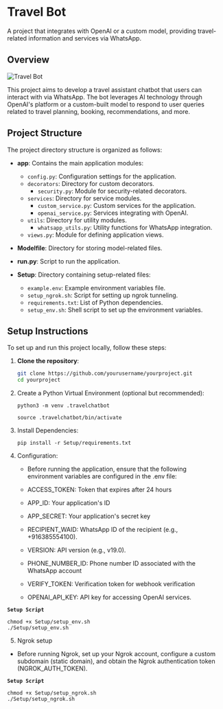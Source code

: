 # Travel Bot

A project that integrates with OpenAI or a custom model, providing travel-related information and services via WhatsApp.

## Overview

![Travel Bot](path_to_your_image.png)

This project aims to develop a travel assistant chatbot that users can interact with via WhatsApp. The bot leverages AI technology through OpenAI's platform or a custom-built model to respond to user queries related to travel planning, booking, recommendations, and more.

## Project Structure

The project directory structure is organized as follows:


- **app**: Contains the main application modules:
  - `config.py`: Configuration settings for the application.
  - `decorators`: Directory for custom decorators.
    - `security.py`: Module for security-related decorators.
  - `services`: Directory for service modules.
    - `custom_service.py`: Custom services for the application.
    - `openai_service.py`: Services integrating with OpenAI.
  - `utils`: Directory for utility modules.
    - `whatsapp_utils.py`: Utility functions for WhatsApp integration.
  - `views.py`: Module for defining application views.

- **Modelfile**: Directory for storing model-related files.

- **run.py**: Script to run the application.

- **Setup**: Directory containing setup-related files:
  - `example.env`: Example environment variables file.
  - `setup_ngrok.sh`: Script for setting up ngrok tunneling.
  - `requirements.txt`: List of Python dependencies.
  - `setup_env.sh`: Shell script to set up the environment variables.

## Setup Instructions

To set up and run this project locally, follow these steps:

1. **Clone the repository**:
   ```bash
   git clone https://github.com/yourusername/yourproject.git
   cd yourproject
   ```
2. Create a Python Virtual Environment (optional but recommended):
   ```
   python3 -m venv .travelchatbot
   
   source .travelchatbot/bin/activate
   ```
3. Install Dependencies:
   ```
   pip install -r Setup/requirements.txt
   ```
4. Configuration:
   
   - Before running the application, ensure that the following environment variables are configured in the .env file:

    - ACCESS_TOKEN: Token that expires after 24 hours 
    - APP_ID: Your application's ID
    - APP_SECRET: Your application's secret key 
    - RECIPIENT_WAID: WhatsApp ID of the recipient (e.g., +916385554100).
    - VERSION: API version (e.g., v19.0).
    - PHONE_NUMBER_ID: Phone number ID associated with the WhatsApp account 
    - VERIFY_TOKEN: Verification token for webhook verification 
    - OPENAI_API_KEY: API key for accessing OpenAI services.
  
  **`Setup Script`**
   ```
   chmod +x Setup/setup_env.sh
   ./Setup/setup_env.sh
   ```
5. Ngrok setup
  - Before running Ngrok, set up your Ngrok account, configure a custom subdomain (static domain), and obtain the Ngrok authentication token (NGROK_AUTH_TOKEN).
  
   **`Setup Script`**
   ```
   chmod +x Setup/setup_ngrok.sh
   ./Setup/setup_ngrok.sh
   ``` 

